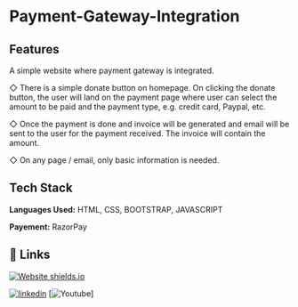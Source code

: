 # Payment-Gateway-Integration

## Features

A simple website where payment gateway is integrated.

◇ There is a simple donate button on homepage. On clicking the donate button, the user will land on the payment page where user can select the amount to be paid and the payment type, e.g. credit card, Paypal, etc.

◇ Once the payment is done and invoice will be generated and email will be sent to the user for the payment received. The invoice will contain the amount.

◇ On any page / email, only basic information is needed.


## Tech Stack

**Languages Used:** HTML, CSS, BOOTSTRAP, JAVASCRIPT

**Payement:** RazorPay



## 🔗 Links

[![Website shields.io](https://img.shields.io/website-up-down-green-red/http/shields.io.svg)](https://rahulraj882.github.io/payment_gateway.github.io/)

[![linkedin](https://img.shields.io/badge/linkedin-0A66C2?style=for-the-badge&logo=linkedin&logoColor=white)](https://www.linkedin.com/in/rahul-raj-9501b2191/)
[![Youtube](https://img.shields.io/badge/YOUTUBE-000?style=for-the-badge&logo=ko-fi&logoColor=white)]




